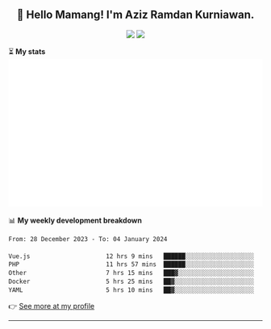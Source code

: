 <h2 align="center">👋 Hello Mamang! I'm Aziz Ramdan Kurniawan.</h2>  
<p align="center">
  <img src="https://komarev.com/ghpvc/?username=azizramdan">
  <img src="https://wakatime.com/badge/user/90056fa0-4c31-4eca-954e-2a3ac05896f9.svg">
</p>
    
⏳ **My stats**  
![](https://raw.githubusercontent.com/azizramdan/github-stats/master/generated/overview.svg#gh-dark-mode-only)

📊 **My weekly development breakdown**
<!--START_SECTION:waka-->

```txt
From: 28 December 2023 - To: 04 January 2024

Vue.js                     12 hrs 9 mins   ██████░░░░░░░░░░░░░░░░░░░   24.19 %
PHP                        11 hrs 57 mins  ██████░░░░░░░░░░░░░░░░░░░   23.79 %
Other                      7 hrs 15 mins   ███▓░░░░░░░░░░░░░░░░░░░░░   14.45 %
Docker                     5 hrs 25 mins   ██▓░░░░░░░░░░░░░░░░░░░░░░   10.81 %
YAML                       5 hrs 10 mins   ██▓░░░░░░░░░░░░░░░░░░░░░░   10.30 %
```

<!--END_SECTION:waka-->
👉 [See more at my profile](https://wakatime.com/@azizramdan)
***
